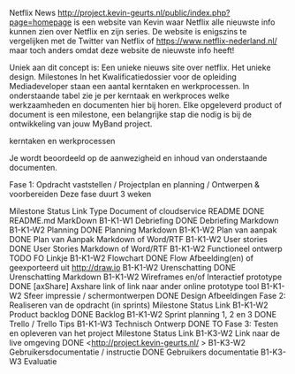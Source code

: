 Netflix News
http://project.kevin-geurts.nl/public/index.php?page=homepage is een website van Kevin waar Netflix alle nieuwste info kunnen zien over Netflix en zijn series. De website is enigszins te vergelijken met de Twitter van Netflix of https://www.netflix-nederland.nl/ maar toch anders omdat deze website de nieuwste info heeft!

Uniek aan dit concept is:
Een unieke nieuws site over netflix.
Het unieke design.
Milestones
In het Kwalificatiedossier voor de opleiding Mediadeveloper staan een aantal kerntaken en werkprocessen. In onderstaande tabel zie je per kerntaak en werkproces welke werkzaamheden en documenten hier bij horen. Elke opgeleverd product of document is een milestone, een belangrijke stap die nodig is bij de ontwikkeling van jouw MyBand project.

kerntaken en werkprocessen

Je wordt beoordeeld op de aanwezigheid en inhoud van onderstaande documenten.

Fase 1: Opdracht vaststellen / Projectplan en planning / Ontwerpen & voorbereiden
Deze fase duurt 3 weken

Milestone	Status	Link	Type Document of cloudservice
README	DONE	README.md	MarkDown
B1-K1-W1 Debriefing	DONE	Debriefing	Markdown
B1-K1-W2 Planning	DONE	Planning	Markdown
B1-K1-W2 Plan van aanpak	DONE	Plan van Aanpak	Markdown of Word/RTF
B1-K1-W2 User stories	DONE	User Stories	Markdown of Word/RTF
B1-K1-W2 Functioneel ontwerp	TODO	FO	Linkje
B1-K1-W2 Flowchart	DONE	Flow	Afbeelding(en) of geexporteerd uit http://draw.io
B1-K1-W2 Urenschatting	DONE	Urenschatting	Markdown
B1-K1-W2 Wireframes en/of Interactief prototype	DONE	[axShare]	Axshare link of link naar ander online prototype tool
B1-K1-W2 Sfeer impressie / schermontwerpen	DONE	Design	Afbeeldingen
Fase 2: Realiseren van de opdracht (in sprints)
Milestone	Status	Link
B1-K1-W2 Product backlog	DONE	Backlog
B1-K1-W2 Sprint planning 1, 2 en 3	DONE	Trello / Trello Tips
B1-K1-W3 Technisch Ontwerp	DONE	TO
Fase 3: Testen en opleveren van het project
Milestone	Status	Link
B1-K3-W2 Link naar de live omgeving	DONE	<http://project.kevin-geurts.nl/ >
B1-K3-W2 Gebruikersdocumentatie / instructie	DONE	Gebruikers documentatie
B1-K3-W3 Evaluatie
